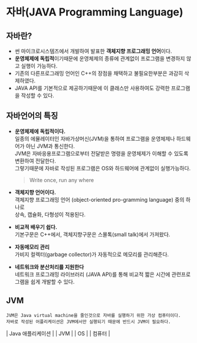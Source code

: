 # 자바(JAVA Programming Language)

## 자바란?
- 썬 마이크로시스템즈에서 개발하여 발표한 **객체지향 프로그래밍 언어**이다.
- **운영체제에 독립적**이기때문에 운영체제의 종류에 관계없이 프로그램을 변경하지 않고 실행이 가능하다.
- 기존의 다른프로그래밍 언어인 C++의 장점을 채택하고 불필요한부분은 과감히 삭제하였다.
- JAVA API를 기본적으로 제공하기때문에 이 클래스만 사용하여도 강력한 프로그램을 작성할 수 있다.

## 자바언어의 특징
- **운영체제에 독립적이다.**  
    일종의 에뮬레이터인 자바가상머신(JVM)을 통하여 프로그램을 운영체제나 하드웨어가 아닌 JVM과 통신한다.  
    JVM은 자바응용프로그램으로부터 전달받은 명령을 운영체제가 이해할 수 있도록 변환하여 전달한다.  
    그렇기때문에 자바로 작성된 프로그램은 OS와 하드웨어에 관계없이 실행가능하다.  
    >Write once, run any where
  
- **객체지향 언어이다.**  
    객체지향 프로그래밍 언어 (object-oriented pro-gramming language) 중의 하나로  
    상속, 캡슐화, 다형성이 적용된다.  

- **비교적 배우기 쉽다.**  
    기본구문은 C++에서, 객체지향구문은 스몰톡(small talk)에서 가져왔다.  
  
- **자동메모리 관리**  
    가비지 컬렉터(garbage collector)가 자동적으로 메모리를 관리해준다.  

- **네트워크와 분산처리를 지원한다**  
    네트워크 프로그래밍 라이브러리 (JAVA API)를 통해 비교적 짧은 시간에 관련프로그램을 쉽게 개발할 수 있다.

## JVM
    JVM은 Java virtual machine을 줄인것으로 자바를 실행하기 위한 가상 컴퓨터이다.  
    자바로 작성된 어플리케이션은 JVM에서만 실행되기 때문에 반드시 JVM이 필요하다.

| Java 애플리케이션 |
| JVM               |
| OS                |
| 컴퓨터            |
